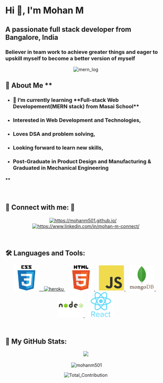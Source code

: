 
<h1 align="left">Hi 👋,   I'm Mohan M</h1>
<h2 align="left">A passionate full stack developer from Bangalore, India </h2>
<h3>Believer in team work to achieve greater things and eager to upskill myself to become a better version of myself</h3>

<p align="center">
<img  alt="mern_log" width="600"  height="300" src="https://www.lambdatest.com/resources/images/news24.gif"/>
</p>

<h2>💬 About Me ** </h2>
<ul>
 <li><h3>🌱 I’m currently learning **Full-stack Web Developement(MERN stack) from Masai School**</h3></li>
 <li><h3>Interested in Web Development and Technologies,</h3></li>
 <li><h3>Loves DSA and problem solving,</h3></li> 
 <li><h3>Looking forward to learn new skills,</h3></li>
 <li><h3>Post-Graduate in Product Design and Manufacturing & Graduated in Mechanical Engineering</h3></li>
</ul>
<h4>**</h4>

<br/>

<h2 align="left">🤝 Connect with me: 🔗</h2>
<p align="center">
<a href="https://mohanm501.github.io/" target="blank"><img align="center" src="https://img.shields.io/badge/my_portfolio-000?style=for-the-badge&logo=ko-fi&logoColor=white" alt="https://mohanm501.github.io/" height="65" width="150" /></a> &ensp;&ensp;
<a href="https://www.linkedin.com/in/mohan-m-connect/" target="blank"><img align="center" src="https://img.shields.io/badge/linkedin-0A66C2?style=for-the-badge&logo=linkedin&logoColor=white" alt="https://www.linkedin.com/in/mohan-m-connect/" height="65" width="150" /></a> 
</p>

<br/>

<h2 align="left">🛠 Languages and Tools: </h2>
<p align="center"> 
 <a href="https://www.w3schools.com/css/" target="_blank" rel="noreferrer"> <img src="https://raw.githubusercontent.com/devicons/devicon/master/icons/css3/css3-original-wordmark.svg" alt="css3" width="80" height="80"/> &ensp; </a> 
<a href="https://heroku.com" target="_blank" rel="noreferrer"> <img src="https://www.vectorlogo.zone/logos/heroku/heroku-icon.svg" alt="heroku" width="80" height="80"/> </a> &ensp;
<a href="https://www.w3.org/html/" target="_blank" rel="noreferrer"> <img src="https://raw.githubusercontent.com/devicons/devicon/master/icons/html5/html5-original-wordmark.svg" alt="html5" width="80" height="80"/> </a> &ensp;
<a href="https://developer.mozilla.org/en-US/docs/Web/JavaScript" target="_blank" rel="noreferrer"> <img src="https://raw.githubusercontent.com/devicons/devicon/master/icons/javascript/javascript-original.svg" alt="javascript" width="80" height="80"/> </a> &ensp;
 <a href="https://www.mongodb.com/" target="_blank" rel="noreferrer"> <img src="https://raw.githubusercontent.com/devicons/devicon/master/icons/mongodb/mongodb-original-wordmark.svg" alt="mongodb" width="80" height="80"/> </a> &ensp;
 <a href="https://nodejs.org" target="_blank" rel="noreferrer"> <img src="https://raw.githubusercontent.com/devicons/devicon/master/icons/nodejs/nodejs-original-wordmark.svg" alt="nodejs" width="80" height="80"/> </a> &ensp;
 <a href="https://reactjs.org/" target="_blank" rel="noreferrer"> <img src="https://raw.githubusercontent.com/devicons/devicon/master/icons/react/react-original-wordmark.svg" alt="react" width="80" height="80"/> </a> 

</p>
<br/>


<h2>📝 My GitHub Stats: </h2>

<p align="center" ><img src="https://github-readme-stats.vercel.app/api/top-langs/?username=MohanM501&theme=tokyonight&hide_border=true"/></P>

<p align="center">&nbsp;<img align="center" src="https://github-readme-stats.vercel.app/api?username=mohanm501&show_icons=true&locale=en&theme=tokyonight&hide_border=true" alt="mohanm501" />
</p>
<p align="center">
<img src="https://github-readme-streak-stats.herokuapp.com/?user=MohanM501&theme=tokyonight&hide_border=true" alt="Total_Contribution"/>
</p>






